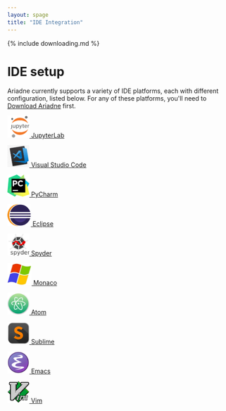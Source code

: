 ```yaml
---
layout: spage
title: "IDE Integration"
---
```


{% include downloading.md %}

# IDE setup

Ariadne currently supports a variety of IDE platforms, each with different configuration, listed below.  For any of these platforms, you'll need to [Download Ariadne](index.md#downloading.md) first.

[<img src="/logos/jupyter.png" height="50"/> JupyterLab](jupyterlab)

[<img src="/logos/VisualCode.png" height="50"/> Visual Studio Code](vscode)

[<img src="/logos/pycharm.png" height="50"/> PyCharm](pycharm) 

[<img src="/logos/eclipse-11-logo-png-transparent.png" height="50"/> Eclipse](eclipse) 

[<img src="/logos/2000px-Spyder_logo.svg.png" height="50"/> Spyder](spyder) 

[<img src="/logos/mslogo.png" height="50"/> Monaco](monaco) 

[<img src="/logos/atom-4-logo-png-transparent.png" height="50"/> Atom](atom) 

[<img src="/logos/Apps-Sublime-Text-icon.png" height="50"/> Sublime](sublime) 

[<img src="/logos/1024px-EmacsIcon.svg.png" height="50"/> Emacs](emacs)

[<img src="/logos/Vimlogo.svg.png" height="50"/> Vim](vim) 

